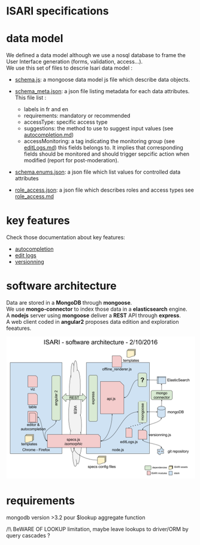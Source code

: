 # ISARI specifications 

# data model

We defined a data model although we use a nosql database to frame the User Interface generation (forms, validation, access...).  
We use this set of files to descrie Isari data model : 

- [schema.js](schema.js): a mongoose data model js file which describe data objects.
- [schema_meta.json](schema.meta.json): a json file listing metadata for each data attributes. This file list :
	
	- labels in fr and en
	- requirements: mandatory or recommended
	- accessType: specific access type
	- suggestions: the method to use to suggest input values (see [autocompletion.md](docs/autocompletion.md))
	- accessMonitoring: a tag indicating the monitoring group (see [editLogs.md](docs/editLogs.md)) this fields belongs to. It implies that corresponding fields should be monitored and should trigger sepcific action when modified (report for post-moderation).  

- [schema.enums.json](schema.enums.json): a json file which list values for controlled data attributes
- [role_access.json](role_access.json): a json file which describes roles and access types see [role_access.md](docs/role_access.md)

# key features

Check those documentation about key features:

- [autocompletion](docs/autocompletion.md)
- [edit logs](docs/editlogs.md)
- [versionning](docs/versionning.md) 

# software architecture

Data are stored in a **MongoDB** through **mongoose**.  
We use **mongo-connector** to index those data in a **elasticsearch** engine.  
A **nodejs** server using **mongoose** deliver a **REST** API through **express**.  
A web client coded in **angular2** proposes data edition and exploration feeatures.

![ISARI software architecture](docs/ISARI_software_architecture.svg)

# requirements

mongodb version >3.2 pour $lookup aggregate function

/!\ BeWARE OF LOOKUP limitation, maybe leave lookups to driver/ORM by query cascades ?
